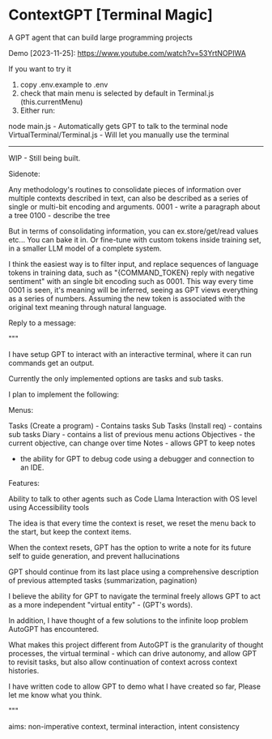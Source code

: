 # ContextGPT [Terminal Magic]

A GPT agent that can build large programming projects

Demo [2023-11-25]: https://www.youtube.com/watch?v=53YrtNOPIWA

If you want to try it

1. copy .env.example to .env
2. check that main menu is selected by default in Terminal.js (this.currentMenu)
3. Either run:

node main.js - Automatically gets GPT to talk to the terminal
node VirtualTerminal/Terminal.js - Will let you manually use the terminal

---

WIP - Still being built.

Sidenote:

Any methodology's routines to consolidate pieces of information over multiple contexts described in text, can also be described as a series of single or multi-bit encoding and arguments.
0001 - write a paragraph about a tree
0100 - describe the tree

But in terms of consolidating information, you can ex.store/get/read values etc...
You can bake it in. Or fine-tune with custom tokens inside training set, in a smaller LLM model of a complete system.

I think the easiest way is to filter input, and replace sequences of language tokens in training data, such as "{COMMAND_TOKEN} reply with negative sentiment" with an single bit encoding such as 0001. This way every time 0001 is seen, it's meaning will be inferred, seeing as GPT views everything as a series of numbers. Assuming the new token is associated with the original text meaning through natural language.

Reply to a message:

"""

I have setup GPT to interact with an interactive terminal, where it can run commands get an output.

Currently the only implemented options are tasks and sub tasks.

I plan to implement the following:

Menus:

Tasks (Create a program) - Contains tasks
Sub Tasks (Install req) - contains sub tasks
Diary - contains a list of previous menu actions
Objectives - the current objective, can change over time
Notes - allows GPT to keep notes

+ the ability for GPT to debug code using a debugger and connection to an IDE.

Features:

Ability to talk to other agents such as Code Llama
Interaction with OS level using Accessibility tools

The idea is that every time the context is reset, we reset the menu back to the start, but keep the context items.

When the context resets, GPT has the option to write a note for its future self to guide generation, and prevent hallucinations

GPT should continue from its last place using a comprehensive description of previous attempted tasks (summarization, pagination)

I believe the ability for GPT to navigate the terminal freely allows GPT to act as a more independent "virtual entity" - (GPT's words).

In addition, I have thought of a few solutions to the infinite loop problem AutoGPT has encountered.

What makes this project different from AutoGPT is the granularity of thought processes, the virtual terminal - which can drive autonomy, and allow GPT to revisit tasks, but also allow continuation of context across context histories.

I have written code to allow GPT to demo what I have created so far, Please let me know what you think.

"""

aims: non-imperative context, terminal interaction, intent consistency

